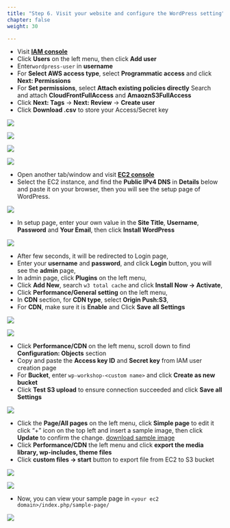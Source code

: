 ```yaml
---
title: "Step 6. Visit your website and configure the WordPress setting"
chapter: false
weight: 30

---
```


* Visit [**IAM console**](https://console.aws.amazon.com/iam/home?region=us-east-1#/home)
* Click **Users** on the left menu, then click **Add user** 
* Enter`wordpress-user` in **username**
* For **Select AWS access type**, select **Programmatic access** and click **Next: Permissions**
* For **Set permissions**, select **Attach existing policies directly** Search and attach **CloudFrontFullAccess** and **AmaoznS3FullAccess** 
* Click **Next: Tags** → **Next: Review** → **Create user** 
* Click **Download .csv** to store your Access/Secret key

![](/images/lab1-16.png)

![](/images/lab1-17.png)

![](/images/lab1-18.png)

![](/images/lab1-19.png)


* Open another tab/window and visit [**EC2 console**](https://console.aws.amazon.com/ec2/v2/home?region=us-east-1#Instances:sort=instanceId)
* Select the EC2 instance, and find the **Public IPv4 DNS** in **Details** below and paste it on your browser, then you will see the setup page of WordPress.

![](/images/lab1-20.png)

* In setup page, enter your own value in the **Site Title**, **Username**, **Password** and **Your Email**, then click **Install WordPress**
    
![](/images/lab1-21.png)

* After few seconds, it will be redirected to Login page, 
* Enter your **username** and **password**, and click **Login** button, you will see the **admin** page,
* In admin page, click **Plugins** on the left menu, 
* Click **Add New**, search `w3 total cache` and click **Install Now → Activate**,
* Click **Performance/General setting** on the left menu, 
* In **CDN** section, for **CDN type**, select **Origin Push:S3**, 
* For **CDN**, make sure it is **Enable** and Click **Save all Settings**

![](/images/lab1-22.png)

![](/images/lab1-23.png)

* Click **Performance/CDN** on the left menu, scroll down to find **Configuration: Objects** section 
* Copy and paste the **Access key ID** and **Secret key** from IAM user creation page
* For **Bucket**, enter `wp-workshop-<custom name>` and click **Create as new bucket**
* Click **Test S3 upload** to ensure connection succeeded and click **Save all Settings**

![](/images/lab1-27.png)


* Click the **Page/All pages** on the left menu, click **Simple page** to edit it click “+” icon on the top left and insert a sample image, then click **Update** to confirm the change. [download sample image](https://d1.awsstatic.com/logos/aws-logo-lockups/poweredbyaws/PB_AWS_logo_RGB_REV_SQ.8c88ac215fe4e441dc42865dd6962ed4f444a90d.png)
* Click **Performance/CDN** the left menu and click **export the media library, wp-includes, theme files**  
* Click **custom files → start** button to export file from EC2 to S3 bucket

![](/images/lab1-24.png)

![](/images/lab1-25.png)

* Now, you can view your sample page in `<your ec2 domain>/index.php/sample-page/`
    
![](/images/lab1-26.png)
